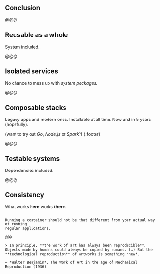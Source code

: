 <!-- .slide: data-state="contrasted" -->

## Conclusion

@@@

## Reusable as a **whole**

System included.

@@@

## **Isolated** services

No chance to mess up with *system packages*.

@@@

## **Composable** stacks

Legacy apps and modern ones.
Installable at all time. Now and in 5 years (hopefully).

(want to try out *Go*, *Node.js* or *Spark*?) {.footer}

@@@

## Testable **systems**

Dependencies included.

@@@

## **Consistency**

What works **here** works **there**.


~~~~

Running a container should not be that different from your actual way of running
regular applications.

@@@

> In principle, **the work of art has always been reproducible**. Objects made by humans could always be copied by humans. (…) But the **technological reproduction** of artworks is something *new*.

– *Walter Benjamin*, The Work of Art in the age of Mechanical Reproduction (1936)

